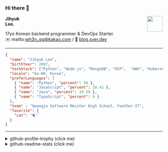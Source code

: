 ### Hi there 👋
<a href="https://litt.ly/wh3nilvyou">
<img src="https://github.githubassets.com/images/mona-loading-default.gif" width="50px" align="right">
</a>

**Jihyuk\
Lee.**

17yo Korean backend programmer & DevOps Starter.\
✉️ mailto:wh3n_gg@kakao.com
/ 
🔗 [blog.sver.dev](https://blog.sver.dev)

---

```json
{
  "name": "Jihyuk Lee",
  "birthYear": 2007,
  "techStack": ["Python", "Node.js", "MongoDB", "OCP",  "AWS", "Kubernetes"],
  "locale": "ko-KR, Korea",
  "preferLanguages": [
    { "name": "Python", "percent": 50 },
    { "name": "JavaScript", "percent": 30.41 },
    { "name": "Java", "percent": 10.59 },
    { "name": "TypeScript", "percent": 9 }
  ],
  "team" : "Gwangju Software Meister High School, Feather-IT",
  "favorite": {
    "cat": "🐈"
  }
}
```
---
<details>
  <summary>github-profile-trophy (click me)</summary>
  
![](https://github-profile-trophy.vercel.app/?username=sverdev&row=1&column=8&theme=nord)
  
</details>
<details>
  <summary>github-readme-stats (click me)</summary>
  
<!--START_SECTION:waka-->
![Code Time](http://img.shields.io/badge/Code%20Time-183%20hrs%2031%20mins-blue)

![Lines of code](https://img.shields.io/badge/%EC%A0%80%EB%8A%94%20%EC%97%AC%ED%83%9C%EA%B9%8C%EC%A7%80%20-155.5%20thousand%20%EC%A4%84%EC%9D%98%20%EC%BD%94%EB%93%9C%EB%A5%BC%20%EC%9E%91%EC%84%B1%ED%96%88%EC%96%B4%EC%9A%94.-blue)

**저는 저녁형 인간이에요. 🦉** 

```text
🌞 아침                     39 commits          ███░░░░░░░░░░░░░░░░░░░░░░   12.38 % 
🌆 낮　                     79 commits          ██████░░░░░░░░░░░░░░░░░░░   25.08 % 
🌃 저녁                     136 commits         ███████████░░░░░░░░░░░░░░   43.17 % 
🌙 밤　                     61 commits          █████░░░░░░░░░░░░░░░░░░░░   19.37 % 
```


📊 **저는 이번주를 이렇게 시간을 보냈어요.** 

```text
🕑︎ Timezone: Asia/Seoul

💬 프로그래밍 언어들: 
TypeScript               3 hrs 31 mins       ████████████░░░░░░░░░░░░░   46.94 % 
Python                   2 hrs 29 mins       ████████░░░░░░░░░░░░░░░░░   33.12 % 
Markdown                 29 mins             ██░░░░░░░░░░░░░░░░░░░░░░░   06.65 % 
JavaScript               17 mins             █░░░░░░░░░░░░░░░░░░░░░░░░   03.99 % 
HTML                     15 mins             █░░░░░░░░░░░░░░░░░░░░░░░░   03.35 % 

🔥 에디터들: 
VS Code                  7 hrs 30 mins       █████████████████████████   100.00 % 

💻 운영 체제들: 
Windows                  7 hrs 30 mins       █████████████████████████   100.00 % 
```


 Last Updated on 07/12/2023 18:39:10 UTC
<!--END_SECTION:waka-->

</details>

</div>

